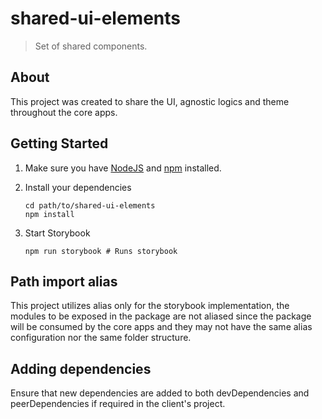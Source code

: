 # shared-ui-elements

> Set of shared components.

## About

This project was created to share the UI, agnostic logics and theme throughout the core apps.

## Getting Started

1. Make sure you have [NodeJS](https://nodejs.org/) and [npm](https://www.npmjs.com/) installed.
2. Install your dependencies

   ```
   cd path/to/shared-ui-elements
   npm install
   ```

3. Start Storybook

   ```
   npm run storybook # Runs storybook
   ```

## Path import alias

This project utilizes alias only for the storybook implementation, the modules to be exposed in the package are not aliased since the package will be consumed by the core apps and they may not have the same alias configuration nor the same folder structure.

## Adding dependencies

Ensure that new dependencies are added to both devDependencies and peerDependencies if required in the client's project.
